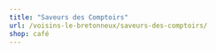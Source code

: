```yaml
---
title: "Saveurs des Comptoirs"
url: /voisins-le-bretonneux/saveurs-des-comptoirs/
shop: café
---
```

